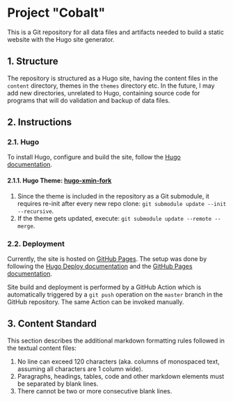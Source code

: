 # Project "Cobalt"

This is a Git repository for all data files and artifacts needed to build a static website with the Hugo site generator.

## 1. Structure

The repository is structured as a Hugo site, having the content files in the `content` directory, themes in the `themes`
directory etc. In the future, I may add new directories, unrelated to Hugo, containing source code for programs that
will do validation and backup of data files.

## 2. Instructions

### 2.1. Hugo

To install Hugo, configure and build the site, follow the [Hugo documentation](https://gohugo.io/documentation/).

#### 2.1.1. Hugo Theme: [hugo-xmin-fork](https://github.com/cicovic-andrija/hugo-xmin-fork)

1. Since the theme is included in the repository as a Git submodule, it requires re-init after every new repo clone:
   `git submodule update --init --recursive`.
2. If the theme gets updated, execute: `git submodule update --remote --merge`.

### 2.2. Deployment

Currently, the site is hosted on [GitHub Pages](https://pages.github.com/). The setup was done by following the
[Hugo Deploy documentation](https://gohugo.io/hosting-and-deployment/hugo-deploy/) and the
[GitHub Pages documentation](https://docs.github.com/en/pages).

Site build and deployment is performed by a GitHub Action which is automatically triggered by a `git push` operation
on the `master` branch in the GitHub repository. The same Action can be invoked manually.

## 3. Content Standard

This section describes the additional markdown formatting rules followed in the textual content files:

1. No line can exceed 120 characters (aka. columns of monospaced text, assuming all characters are 1 column wide).
2. Paragraphs, headings, tables, code and other markdown elements must be separated by blank lines.
3. There cannot be two or more consecutive blank lines.
